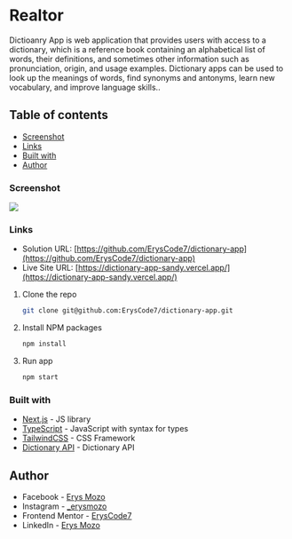 # Realtor

Dictioanry App is web application that provides users with access to a dictionary, which is a reference book containing an alphabetical list of words, their definitions, and sometimes other information such as pronunciation, origin, and usage examples. Dictionary apps can be used to look up the meanings of words, find synonyms and antonyms, learn new vocabulary, and improve language skills..

## Table of contents

- [Screenshot](#screenshot)
- [Links](#links)
- [Built with](#built-with)
- [Author](#author)

### Screenshot

![](./screenshots/dictionary.JPG.JPG)

### Links

- Solution URL: [https://github.com/ErysCode7/dictionary-app](https://github.com/ErysCode7/dictionary-app)
- Live Site URL: [https://dictionary-app-sandy.vercel.app/](https://dictionary-app-sandy.vercel.app/)

1. Clone the repo

   ```sh
   git clone git@github.com:ErysCode7/dictionary-app.git
   ```

2. Install NPM packages

   ```sh
   npm install
   ```

3. Run app

   ```sh
   npm start
   ```

### Built with

- [Next.js](https://nextjs.org/) - JS library
- [TypeScript](https://www.typescriptlang.org/) - JavaScript with syntax for types
- [TailwindCSS](https://tailwindcss.com/) - CSS Framework
- [Dictionary API](https://dictionaryapi.dev/) - Dictionary API

## Author

- Facebook - [Erys Mozo](https://web.facebook.com/erys.mozo/)
- Instagram - [\_erysmozo](https://www.instagram.com/_erysmozo/)
- Frontend Mentor - [ErysCode7](https://www.frontendmentor.io/profile/ErysCode7)
- LinkedIn - [Erys Mozo](https://www.linkedin.com/in/erys-mozo-280190230/)
